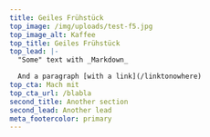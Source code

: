```yaml
---
title: Geiles Frühstück
top_image: /img/uploads/test-f5.jpg
top_image_alt: Kaffee
top_title: Geiles Frühstück
top_lead: |-
  "Some" text with _Markdown_

  And a paragraph [with a link](/linktonowhere)
top_cta: Mach mit
top_cta_url: /blabla
second_title: Another section
second_lead: Another lead
meta_footercolor: primary
---
```


